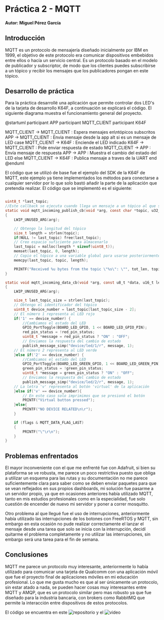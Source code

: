 # Práctica 2 - MQTT
#### Autor: Miguel Pérez García

## Introducción
MQTT es un protocolo de mensajería diseñado inicialmente por IBM en 1999, el objetivo de este protocolo era comunicar dispositivos embebidos entre ellos o hacía un servicio central. 
Es un protocolo basado en el modelo de publicador y subscriptor, de modo que los clientes puedes subscribirse a un tópico y recibir los mensajes que los publicadores pongan en este tópico.

## Desarrollo de práctica
Para la práctica desarrollé una aplicación que permite controlar dos LED's de la tarjeta de desarrollo K64F, a continuación se explicará el código. El siguiente diagrama muestra el funcionamiento general del proyecto.

@startuml
participant APP
participant MQTT_CLIENT
participant K64F

MQTT_CLIENT -> MQTT_CLIENT : Espera mensajes en\ntópicos subscritos
APP -> MQTT_CLIENT : Envia mensaje desde la app
alt si es un mensaje de LED case 
    MQTT_CLIENT -> K64F : Enciende el LED indicado
    K64F -> MQTT_CLIENT : Pide enviar respuesta de estado
    MQTT_CLIENT -> APP : Envía mensaje de respuesta 
    APP -> APP : Muestra el cambio del estado del LED
else
    MQTT_CLIENT -> K64F : Publica mensaje a traves de la UART
end
@enduml

El código que se utilizó de base fue el ejemplo del SDK de la K64F de MQTT, este ejemplo ya tiene implementados los métodos para conectarse a cualquier servidor por lo que solo bastó añadir la parte de la aplicación que pretendía realizar. El código que se implementó es el siguiente:

```C

uint8_t *last_topic;
//Este callback se ejecuta cuando llega un mensaje a un tópico al que se ha subscrito
static void mqtt_incoming_publish_cb(void *arg, const char *topic, u32_t tot_len)
{
    LWIP_UNUSED_ARG(arg);

    // Obtengo la longitud del tópico
	size_t length = strlen(topic);
	if(NULL != last_topic) free(last_topic);
    // Creo espacio suficiente para almacenarlo
	last_topic = malloc(length * sizeof(uint8_t));
	memset(last_topic, 0, length);
    // Copio el tópico a una variable global para usarse posteriormente
	memcpy(last_topic, topic, length);

    PRINTF("Received %u bytes from the topic \"%s\": \"", tot_len, topic);
}

static void mqtt_incoming_data_cb(void *arg, const u8_t *data, u16_t len, u8_t flags)
{
    LWIP_UNUSED_ARG(arg);

	size_t last_topic_size = strlen(last_topic);
    // Obtengo el identificador del tópico
	uint8_t device_number = last_topic[last_topic_size - 2];
    // El número 1 representa al LED rojo
	if('1' == device_number) {
        //Cambiamos el estado del LED
		GPIO_PortToggle(BOARD_LED_GPIO, 1 << BOARD_LED_GPIO_PIN);
		red_pin_status = !red_pin_status;
		uint8_t *message = red_pin_status ? "ON" : "OFF";
        // Enviamos la respuesta del cambio de estado
		publish_message_simp("device/led/1/r", message, 1);
    // El número 2 representa al LED verde
	}else if('2' == device_number) {
        //Cambiamos el estado del LED
		GPIO_PortToggle(BOARD_LED_GREEN_GPIO, 1 << BOARD_LED_GREEN_PIN);
		green_pin_status = !green_pin_status;
		uint8_t *message = green_pin_status ? "ON" : "OFF";
        // Enviamos la respuesta del cambio de estado
		publish_message_simp("device/led/2/r", message, 1);
    // La letra 'v' representa al botón 'virtual' de la aplicación
	}else if('v' == device_number){
        // En este caso solo imprimimos que se presionó el botón
		PRINTF("Virtual button pressed");
	}else{
		PRINTF("NO DEVICE RELATED\n\r");
	}

    if (flags & MQTT_DATA_FLAG_LAST)
    {
        PRINTF("\"\r\n");
    }
}
```

## Problemas enfrentados
El mayor inconveniente con el que me enfrenté fue con Adafruit, si bien su plataforma se ve robusta, me parece un poco restrictiva puesto que obliga a utilizar un esquema para las rutas y su documentación no me parece suficientemente clara para saber como se deben enviar paquetes para que se vean reflejados en sus propios dashboards, mi solución fue pasarme a un servidor propio, ya que en ocasiones anteriores había utilizado MQTT, tanto en mis estudios profesionales como en la especialidad, fue solo cuestión de encender de nuevo mi servidor y poner a correr mosquitto.

Otro problema al que llegué fue el uso de interrupciones, anteriormente había utilizado las interrupciones de los botones con FreeRTOS y MQTT, sin embargo en esta ocasión no pude realizar correctamente el lanzar el mensaje desde una tarea que solo se inicia con la interrupción, decidí quitarme el problema completamente y no utilizar las interrupciones, sin embargo será una tarea para el fin de semana.

## Conclusiones
MQTT me parece un protocolo muy interesante, anteriormente lo había utilizado para comunicar una tarjeta de Qualcomm con una aplicación móvil que fue el proyecto final de aplicaciones móviles en mi educación profesional. Lo que me gusta mucho es que al ser únicamente un protocolo, sin estar atado a nada, se pueden hacer cosas muy interesantes entre MQTT y AMQP, que es un protocolo similar pero mas robusto ya que fue diseñado para la industria bancaria, con brokers como RabbitMQ que permite la interacción entre dispositivos de estos protocolos.

El código se encuentra en este ![repositorio](https://github.com/miker1423/Comm_Practica2) y el ![video]()
